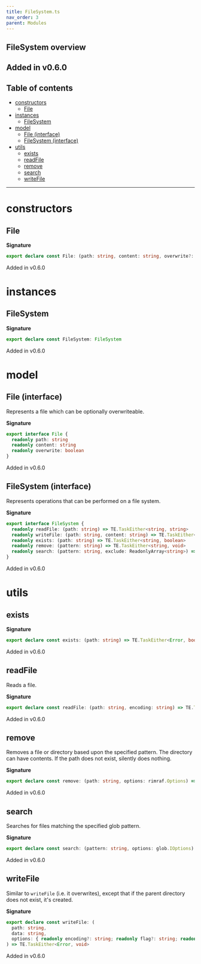 ```yaml
---
title: FileSystem.ts
nav_order: 3
parent: Modules
---
```

## FileSystem overview

Added in v0.6.0
---

<h2 class="text-delta">Table of contents</h2>

- [constructors](#constructors)
  - [File](#file)
- [instances](#instances)
  - [FileSystem](#filesystem)
- [model](#model)
  - [File (interface)](#file-interface)
  - [FileSystem (interface)](#filesystem-interface)
- [utils](#utils)
  - [exists](#exists)
  - [readFile](#readfile)
  - [remove](#remove)
  - [search](#search)
  - [writeFile](#writefile)
---

# constructors
## File

**Signature**

```ts
export declare const File: (path: string, content: string, overwrite?: boolean) => File
```

Added in v0.6.0
# instances
## FileSystem

**Signature**

```ts
export declare const FileSystem: FileSystem
```

Added in v0.6.0
# model
## File (interface)

Represents a file which can be optionally overwriteable.

**Signature**

```ts
export interface File {
  readonly path: string
  readonly content: string
  readonly overwrite: boolean
}
```

Added in v0.6.0
## FileSystem (interface)

Represents operations that can be performed on a file system.

**Signature**

```ts
export interface FileSystem {
  readonly readFile: (path: string) => TE.TaskEither<string, string>
  readonly writeFile: (path: string, content: string) => TE.TaskEither<string, void>
  readonly exists: (path: string) => TE.TaskEither<string, boolean>
  readonly remove: (pattern: string) => TE.TaskEither<string, void>
  readonly search: (pattern: string, exclude: ReadonlyArray<string>) => TE.TaskEither<string, ReadonlyArray<string>>
}
```

Added in v0.6.0
# utils
## exists

**Signature**

```ts
export declare const exists: (path: string) => TE.TaskEither<Error, boolean>
```

Added in v0.6.0
## readFile

Reads a file.

**Signature**

```ts
export declare const readFile: (path: string, encoding: string) => TE.TaskEither<Error, string>
```

Added in v0.6.0
## remove

Removes a file or directory based upon the specified pattern. The directory can have contents.
If the path does not exist, silently does nothing.

**Signature**

```ts
export declare const remove: (path: string, options: rimraf.Options) => TE.TaskEither<Error, void>
```

Added in v0.6.0
## search

Searches for files matching the specified glob pattern.

**Signature**

```ts
export declare const search: (pattern: string, options: glob.IOptions) => TE.TaskEither<Error, readonly string[]>
```

Added in v0.6.0
## writeFile

Similar to `writeFile` (i.e. it overwrites), except that if the parent directory does not exist, it's created.

**Signature**

```ts
export declare const writeFile: (
  path: string,
  data: string,
  options: { readonly encoding?: string; readonly flag?: string; readonly mode?: number }
) => TE.TaskEither<Error, void>
```

Added in v0.6.0
